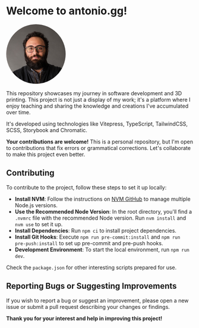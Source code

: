 # Welcome to antonio.gg!

<img src="public/images/profile.jpg" alt="Antonio's profile image" style="border-radius:100%; max-width: 10rem; margin: auto;">

This repository showcases my journey in software development and 3D printing. This project is not just a display of my
work; it's a platform where I enjoy teaching and sharing the knowledge and creations I've accumulated over time.

It's developed using technologies like Vitepress, TypeScript, TailwindCSS, SCSS, Storybook and Chromatic.

**Your contributions are welcome!** This is a personal repository, but I'm open to contributions that fix errors or
grammatical corrections. Let's collaborate to make this project even better.

## Contributing

To contribute to the project, follow these steps to set it up locally:

- **Install NVM**: Follow the instructions on [NVM GitHub](https://github.com/nvm-sh/nvm) to manage multiple Node.js
  versions.
- **Use the Recommended Node Version**: In the root directory, you'll find a `.nvmrc` file with the recommended Node
  version. Run `nvm install` and `nvm use` to set it up.
- **Install Dependencies**: Run `npm ci` to install project dependencies.
- **Install Git Hooks**: Execute `npm run pre-commit:install` and `npm run pre-push:install` to set up pre-commit and
  pre-push hooks.
- **Development Environment**: To start the local environment, run `npm run dev`.

Check the `package.json` for other interesting scripts prepared for use.

## Reporting Bugs or Suggesting Improvements

If you wish to report a bug or suggest an improvement, please open a new issue or submit a pull request describing your
changes or findings.

**Thank you for your interest and help in improving this project!**
